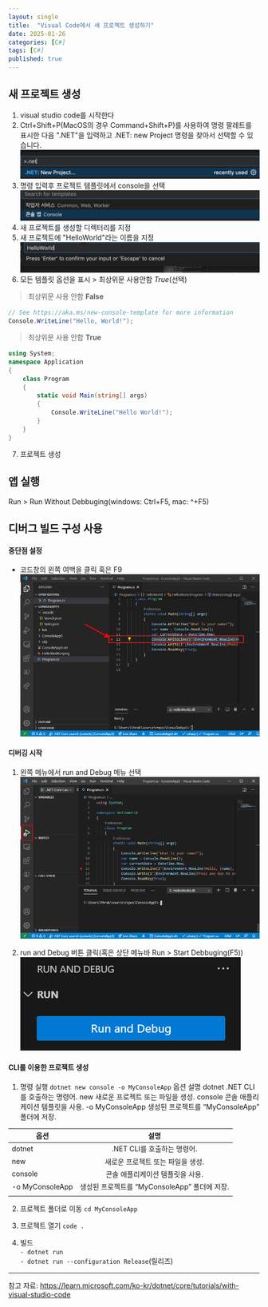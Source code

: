 ```yaml
---
layout: single
title:  "Visual Code에서 새 프로젝트 생성하기"
date: 2025-01-26
categories: [C#]
tags: [C#]
published: true
---
```


## 새 프로젝트 생성
1. visual studio code를 시작한다
2. Ctrl+Shift+P(MacOS의 경우 Command+Shift+P)를 사용하여 명령 팔레트를 표시한 다음 ".NET"을 입력하고 .NET: new Project 명령을 찾아서 선택할 수 있습니다.
![alt text](../assets/images/image-4.png)
3. 명령 입력후 프로젝트 템플릿에서 console을 선택
![alt text](../assets/images/image-5.png)
4. 새 프로젝트를 생성할 디렉터리를 지정
5. 새 프로젝트에 "HelloWorld"라는 이름을 지정
![alt text](../assets/images/image-6.png)
6. 모든 템플릿 옵션을 표시 > 최상위문 사용안함 *True*(선택)
> 최상위문 사용 안함 **False**      

```C#
// See https://aka.ms/new-console-template for more information
Console.WriteLine("Hello, World!");
```     

> 최상위문 사용 안함 **True**

```C#   
using System;
namespace Application
{
    class Program
    {
        static void Main(string[] args)
        {
            Console.WriteLine("Hello World!");
        }
    }
}
```     
7. 프로젝트 생성

## 앱 실행
Run > Run Without Debbuging(windows: Ctrl+F5, mac: ^+F5)

## 디버그 빌드 구성 사용
#### 중단점 설정
- 코드창의 왼쪽 여백을 클릭 혹은 F9
![alt text](../assets/images/image.png)

#### 디버깅 시작
1. 왼쪽 메뉴에서 run and Debug 메뉴 선택
    ![alt text](../assets/images/image-1.png)

2. run and Debug 버튼 클릭(혹은 상단 메뉴바 Run > Start Debbuging(F5))
    ![alt text](../assets/images/image-3.png)



#### CLI를 이용한 프로젝트 생성
1. 명령 실행
`dotnet new console -o MyConsoleApp`
옵션	설명
dotnet	.NET CLI를 호출하는 명령어.
new	새로운 프로젝트 또는 파일을 생성.
console	콘솔 애플리케이션 템플릿을 사용.
-o MyConsoleApp	생성된 프로젝트를 “MyConsoleApp” 폴더에 저장.

| 옵션    | 설명    |
|----------|:----------:|
| dotnet  | .NET CLI를 호출하는 명령어.  |
| new  | 새로운 프로젝트 또는 파일을 생성.  |
| console  | 콘솔 애플리케이션 템플릿을 사용.  |
| -o MyConsoleApp  | 생성된 프로젝트를 “MyConsoleApp” 폴더에 저장.  |
||

2. 프로젝트 폴더로 이동
`cd MyConsoleApp`

3. 프로젝트 열기
`code .`

4. 빌드     
`- dotnet run`  
`- dotnet run --configuration Release`(릴리즈)

---

참고 자료: https://learn.microsoft.com/ko-kr/dotnet/core/tutorials/with-visual-studio-code

